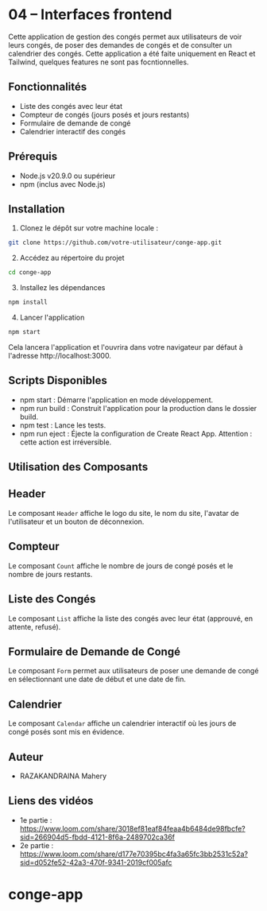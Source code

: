 # 04 – Interfaces frontend

Cette application de gestion des congés permet aux utilisateurs de voir leurs congés, de poser des demandes de congés et de consulter un calendrier des congés.
Cette application a été faite uniquement en React et Tailwind, quelques features ne sont pas focntionnelles.

## Fonctionnalités

- Liste des congés avec leur état
- Compteur de congés (jours posés et jours restants)
- Formulaire de demande de congé
- Calendrier interactif des congés

## Prérequis

- Node.js v20.9.0 ou supérieur
- npm (inclus avec Node.js)

## Installation

1. Clonez le dépôt sur votre machine locale :

```bash
git clone https://github.com/votre-utilisateur/conge-app.git
```

2. Accédez au répertoire du projet
```bash
cd conge-app
```

3. Installez les dépendances
```bash
npm install
```
4. Lancer l'application
```bash
npm start
```
Cela lancera l'application et l'ouvrira dans votre navigateur par défaut à l'adresse http://localhost:3000.

## Scripts Disponibles
- npm start : Démarre l'application en mode développement.
- npm run build : Construit l'application pour la production dans le dossier build.
- npm test : Lance les tests.
- npm run eject : Éjecte la configuration de Create React App. Attention : cette action est irréversible.

## Utilisation des Composants
## Header
Le composant `Header` affiche le logo du site, le nom du site, l'avatar de l'utilisateur et un bouton de déconnexion.

## Compteur
Le composant `Count` affiche le nombre de jours de congé posés et le nombre de jours restants.

## Liste des Congés
Le composant `List` affiche la liste des congés avec leur état (approuvé, en attente, refusé).

## Formulaire de Demande de Congé
Le composant `Form` permet aux utilisateurs de poser une demande de congé en sélectionnant une date de début et une date de fin.

## Calendrier
Le composant `Calendar` affiche un calendrier interactif où les jours de congé posés sont mis en évidence.

## Auteur
- RAZAKANDRAINA Mahery

## Liens des vidéos
- 1e partie : https://www.loom.com/share/3018ef81eaf84feaa4b6484de98fbcfe?sid=266904d5-fbdd-4121-8f6a-2489702ca36f 
- 2e partie : https://www.loom.com/share/d177e70395bc4fa3a65fc3bb2531c52a?sid=d052fe52-42a3-470f-9341-2019cf005afc

# conge-app
